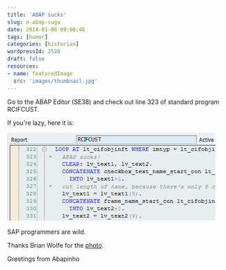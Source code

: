 ```yaml
---
title: 'ABAP sucks'
slug: o-abap-suga
date: 2014-01-06 09:00:46
tags: [humor]
categories: [historias]
wordpressId: 2528
draft: false
resources:
- name: featuredImage
  src: 'images/thumbnail.jpg'
---
```

Go to the ABAP Editor (SE38) and check out line 323 of standard program RCIFCUST.

If you're lazy, here it is:

[![image][1]][1]

SAP programmers are wild.

Thanks Brian Wolfe for the [photo][2].

Greetings from Abapinho

   [1]: images/abapsucks.gif
   [2]: http://www.flickr.com/photos/97058136@N00/3774149353
